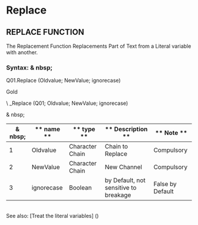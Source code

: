 # Replace

## REPLACE FUNCTION

The Replacement Function Replacements Part of Text from a Literal variable with another.

### Syntax: & nbsp;

Q01.Replace (Oldvalue; NewValue; ignorecase)

Gold

\ _Replace (Q01; Oldvalue; NewValue; ignorecase)

& nbsp;

| & nbsp; | ** name ** | ** type ** | ** Description ** | ** Note ** |
| --- | --- | --- | --- | --- |
| &#49; | Oldvalue | Character Chain | Chain to Replace | Compulsory |
| &#50; | NewValue | Character Chain | New Channel | Compulsory |
| &#51; | ignorecase | Boolean | by Default, not sensitive to breakage | False by Default |


\
See also: [Treat the literal variables] (<Trellious Little Little.MD>)